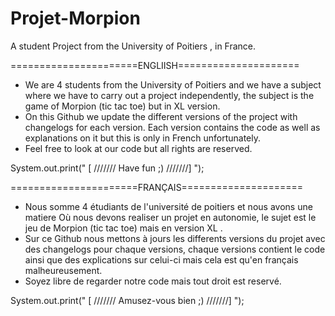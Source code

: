 # Projet-Morpion
A student Project from the University of Poitiers , in France.


======================ENGLIISH=====================
* We are 4 students from the University of Poitiers and we have a subject where we have to carry out a project independently, 
  the subject is the game of Morpion (tic tac toe) but in XL version.
* On this Github we update the different versions of the project with changelogs for each version. Each version contains 
  the code as well as explanations on it but this is only in French unfortunately.
* Feel free to look at our code but all rights are reserved. 

System.out.print(" [ ///////  Have fun ;) ///////] ");



======================FRANÇAIS=====================
* Nous somme 4 étudiants de l'université de poitiers et nous avons une matiere Où nous devons realiser un projet en autonomie, 
  le sujet est le jeu de Morpion (tic tac toe) mais en version XL . 
* Sur ce Github nous mettons à jours les differents versions du projet avec des changelogs pour chaque versions, chaque versions 
  contient le code ainsi que des explications sur celui-ci mais cela est qu'en français malheureusement.
* Soyez libre de regarder notre code mais tout droit est reservé. 

System.out.print(" [ /////// Amusez-vous bien ;) ///////] ");
